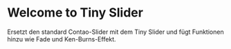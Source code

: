 # Welcome to Tiny Slider
Ersetzt den standard Contao-Slider mit dem Tiny Slider und fügt Funktionen hinzu wie Fade und Ken-Burns-Effekt.
